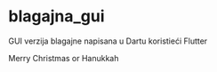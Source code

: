 # blagajna_gui

GUI verzija blagajne napisana u Dartu koristieći Flutter

Merry Christmas or Hanukkah
